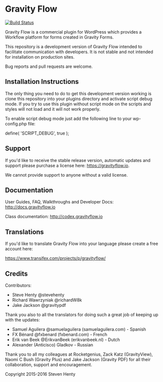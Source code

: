 Gravity Flow
==============================

[![Build Status](https://travis-ci.org/gravityflow/gravityflow.svg?branch=master)](https://travis-ci.org/gravityflow/gravityflow)

Gravity Flow is a commercial plugin for WordPress which provides a Workflow platform for forms created in Gravity Forms.

This repository is a development version of Gravity Flow intended to facilitate communication with developers. It is not stable and not intended for installation on production sites.

Bug reports and pull requests are welcome.

## Installation Instructions
The only thing you need to do to get this development version working is clone this repository into your plugins directory and activate script debug mode. If you try to use this plugin without script mode on the scripts and styles will not load and it will not work properly.

To enable script debug mode just add the following line to your wp-config.php file:

define( 'SCRIPT_DEBUG', true );

## Support
If you'd like to receive the stable release version, automatic updates and support please purchase a license here: https://gravityflow.io. 

We cannot provide support to anyone without a valid license.

## Documentation
User Guides, FAQ, Walkthroughs and Developer Docs: http://docs.gravityflow.io

Class documentation: http://codex.gravityflow.io

## Translations
If you'd like to translate Gravity Flow into your language please create a free account here:

https://www.transifex.com/projects/p/gravityflow/

## Credits
Contributors:

* Steve Henty @stevehenty
* Richard Wawrzyniak @richardW8k
* Jake Jackson @gravitypdf

Thank you also to all the translators for doing such a great job of keeping up with the updates:

* Samuel Aguilera @samuelaguilera (samuelaguilera.com) - Spanish
* FX Bénard @fxbenard (fxbenard.com) - French
* Erik van Beek @ErikvanBeek (erikvanbeek.nl) - Dutch
* Alexander (Anticisco) Gladkov - Russian

Thank you to all my colleagues at Rocketgenius, Zack Katz (GravityView), Naomi C Bush (Gravity Plus) and Jake Jackson (Gravity PDF) for all their collaboration, support and encouragement.

Copyright 2015-2016 Steven Henty
